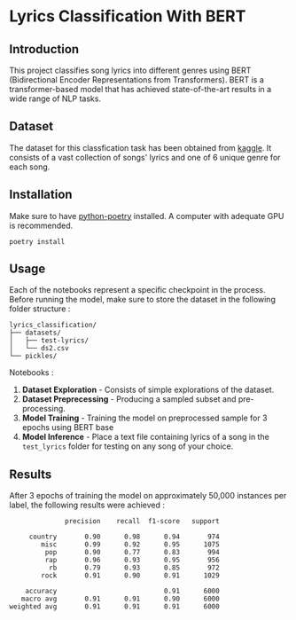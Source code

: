 # Lyrics Classification With BERT

## Introduction

This project classifies song lyrics into different genres using BERT (Bidirectional Encoder Representations from Transformers). BERT is a transformer-based model that has achieved state-of-the-art results in a wide range of NLP tasks.

## Dataset

The dataset for this classfication task has been obtained from [kaggle](https://www.kaggle.com/datasets/nikhilnayak123/5-million-song-lyrics-dataset/data). It consists of a vast collection of songs' lyrics and one of 6 unique genre for each song.

## Installation

Make sure to have [python-poetry](https://python-poetry.org/) installed. A computer with adequate GPU is recommended.

```shell
poetry install
```

## Usage

Each of the notebooks represent a specific checkpoint in the process. Before running the model, make sure to store the dataset in the following folder structure :

```
lyrics_classification/
├── datasets/
│   ├── test-lyrics/
│   └── ds2.csv
└── pickles/
```

Notebooks :

1. **Dataset Exploration** - Consists of simple explorations of the dataset.
1. **Dataset Preprecessing** - Producing a sampled subset and pre-processing.
1. **Model Training** - Training the model on preprocessed sample for 3 epochs using BERT base
1. **Model Inference** - Place a text file containing lyrics of a song in the `test_lyrics` folder for testing on any song of your choice.

## Results

After 3 epochs of training the model on approximately 50,000 instances per label, the following results were achieved :

```
              precision    recall  f1-score   support

     country       0.90      0.98      0.94       974
        misc       0.99      0.92      0.95      1075
         pop       0.90      0.77      0.83       994
         rap       0.96      0.93      0.95       956
          rb       0.79      0.93      0.85       972
        rock       0.91      0.90      0.91      1029

    accuracy                           0.91      6000
   macro avg       0.91      0.91      0.90      6000
weighted avg       0.91      0.91      0.91      6000
```
